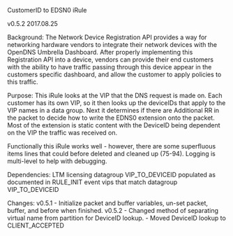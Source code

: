 CustomerID to EDSN0 iRule

v0.5.2
2017.08.25 

Background:
The Network Device Registration API provides a way for networking hardware vendors to integrate their 
network devices with the OpenDNS Umbrella Dashboard. After properly implementing this Registration API 
into a device, vendors can provide their end customers with the ability to have traffic passing through 
this device appear in the customers specific dashboard, and allow the customer to apply policies to 
this traffic.

Purpose:
This iRule looks at the VIP that the DNS request is made on.  Each customer has its own VIP, so it then
looks up the deviceIDs that apply to the VIP names in a data group.  Next it determines if there are 
Additional RR in the packet to decide how to write the EDNS0 extension onto the packet.  Most of the
extension is static content with the DeviceID being dependent on the VIP the traffic was received on.

Functionally this iRule works well - however, there are some superfluous items lines that could before
deleted and cleaned up (75-94).  Logging is multi-level to help with debugging.

Dependencies:
LTM licensing
datagroup VIP_TO_DEVICEID populated as documented in RULE_INIT event
vips that match datagroup VIP_TO_DEVICEID

Changes:
v0.5.1 - Initialize packet and buffer variables, un-set packet, buffer, and before when finished.
v0.5.2 - Changed method of separating virtual name from partition for DeviceID lookup. 
       - Moved DeviceID lookup to CLIENT_ACCEPTED
